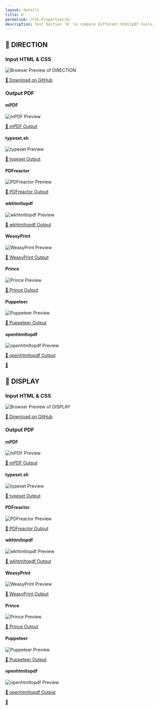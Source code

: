 ```yaml
---
layout: details
title: D
permalink: /CSS-Properties/D/
description: Test Section 'D' to compare different html2pdf tools.
---
```




## 🔬 DIRECTION

### Input HTML & CSS

<div class="browser-mockup with-url">
    <div>
        <img src="/{{ page.path }}/../browser_screenshot__html_CSS_Properties_D_direction.html.pdf.png" alt="Browser Preview of DIRECTION" />
    </div>
</div>
<p>
    <a href="https://raw.githubusercontent.com/azettl/compare.html2pdf.tools/master//html/CSS%20Properties/D/direction.html" target="_blank" rel="noopener">📄 Download on GitHub</a>
</p>

### Output PDF

<div class="details-boxes">
    <div>
        <h4>mPDF</h4>
        <img src="/{{ page.path }}/../mpdf__html_CSS_Properties_D_direction.html.png" alt="mPDF Preview" />
        <p>
            <a href="/{{ page.path }}/../mpdf__html_CSS_Properties_D_direction.html.pdf" target="_blank">📕 mPDF Output</a>
        </p>
    </div>
    <div>
        <h4>typeset.sh</h4>
        <img src="/{{ page.path }}/../typeset__html_CSS_Properties_D_direction.html.png" alt="typeset Preview" />
        <p>
            <a href="/{{ page.path }}/../typeset__html_CSS_Properties_D_direction.html.pdf" target="_blank">📕 typeset Output</a>
        </p>
    </div>
    <div>
        <h4>PDFreactor</h4>
        <img src="/{{ page.path }}/../pdfreactor__html_CSS_Properties_D_direction.html.png" alt="PDFreactor Preview" />
        <p>
            <a href="/{{ page.path }}/../pdfreactor__html_CSS_Properties_D_direction.html.pdf" target="_blank">📕 PDFreactor Output</a>
        </p>
    </div>
    <div>
        <h4>wkhtmltopdf</h4>
        <img src="/{{ page.path }}/../wkhtmltopdf__html_CSS_Properties_D_direction.html.png" alt="wkhtmltopdf Preview" />
        <p>
            <a href="/{{ page.path }}/../wkhtmltopdf__html_CSS_Properties_D_direction.html.pdf" target="_blank">📕 wkhtmltopdf Output</a>
        </p>
    </div>
    <div>
        <h4>WeasyPrint</h4>
        <img src="/{{ page.path }}/../weasyprint__html_CSS_Properties_D_direction.html.png" alt="WeasyPrint Preview" />
        <p>
            <a href="/{{ page.path }}/../weasyprint__html_CSS_Properties_D_direction.html.pdf" target="_blank">📕 WeasyPrint Output</a>
        </p>
    </div>
    <div>
        <h4>Prince</h4>
        <img src="/{{ page.path }}/../princexml__html_CSS_Properties_D_direction.html.png" alt="Prince Preview" />
        <p>
            <a href="/{{ page.path }}/../princexml__html_CSS_Properties_D_direction.html.pdf" target="_blank">📕 Prince Output</a>
        </p>
    </div>
    <div>
        <h4>Puppeteer</h4>
        <img src="/{{ page.path }}/../puppeteer__html_CSS_Properties_D_direction.html.png" alt="Puppeteer Preview" />
        <p>
            <a href="/{{ page.path }}/../puppeteer__html_CSS_Properties_D_direction.html.pdf" target="_blank">📕 Puppeteer Output</a>
        </p>
    </div>
    <div>
        <h4>openhtmltopdf</h4>
        <img src="/{{ page.path }}/../openhtmltopdf__html_CSS_Properties_D_direction.html.png" alt="openhtmltopdf Preview" />
        <p>
            <a href="/{{ page.path }}/../openhtmltopdf__html_CSS_Properties_D_direction.html.pdf" target="_blank">📕 openhtmltopdf Output</a>
        </p>
    </div>
</div>

<a href="#top" class="rocket-outer">
    <span class="rocket">🚀</span>
</a>

## 🔬 DISPLAY

### Input HTML & CSS

<div class="browser-mockup with-url">
    <div>
        <img src="/{{ page.path }}/../browser_screenshot__html_CSS_Properties_D_display.html.pdf.png" alt="Browser Preview of DISPLAY" />
    </div>
</div>
<p>
    <a href="https://raw.githubusercontent.com/azettl/compare.html2pdf.tools/master//html/CSS%20Properties/D/display.html" target="_blank" rel="noopener">📄 Download on GitHub</a>
</p>

### Output PDF

<div class="details-boxes">
    <div>
        <h4>mPDF</h4>
        <img src="/{{ page.path }}/../mpdf__html_CSS_Properties_D_display.html.png" alt="mPDF Preview" />
        <p>
            <a href="/{{ page.path }}/../mpdf__html_CSS_Properties_D_display.html.pdf" target="_blank">📕 mPDF Output</a>
        </p>
    </div>
    <div>
        <h4>typeset.sh</h4>
        <img src="/{{ page.path }}/../typeset__html_CSS_Properties_D_display.html.png" alt="typeset Preview" />
        <p>
            <a href="/{{ page.path }}/../typeset__html_CSS_Properties_D_display.html.pdf" target="_blank">📕 typeset Output</a>
        </p>
    </div>
    <div>
        <h4>PDFreactor</h4>
        <img src="/{{ page.path }}/../pdfreactor__html_CSS_Properties_D_display.html.png" alt="PDFreactor Preview" />
        <p>
            <a href="/{{ page.path }}/../pdfreactor__html_CSS_Properties_D_display.html.pdf" target="_blank">📕 PDFreactor Output</a>
        </p>
    </div>
    <div>
        <h4>wkhtmltopdf</h4>
        <img src="/{{ page.path }}/../wkhtmltopdf__html_CSS_Properties_D_display.html.png" alt="wkhtmltopdf Preview" />
        <p>
            <a href="/{{ page.path }}/../wkhtmltopdf__html_CSS_Properties_D_display.html.pdf" target="_blank">📕 wkhtmltopdf Output</a>
        </p>
    </div>
    <div>
        <h4>WeasyPrint</h4>
        <img src="/{{ page.path }}/../weasyprint__html_CSS_Properties_D_display.html.png" alt="WeasyPrint Preview" />
        <p>
            <a href="/{{ page.path }}/../weasyprint__html_CSS_Properties_D_display.html.pdf" target="_blank">📕 WeasyPrint Output</a>
        </p>
    </div>
    <div>
        <h4>Prince</h4>
        <img src="/{{ page.path }}/../princexml__html_CSS_Properties_D_display.html.png" alt="Prince Preview" />
        <p>
            <a href="/{{ page.path }}/../princexml__html_CSS_Properties_D_display.html.pdf" target="_blank">📕 Prince Output</a>
        </p>
    </div>
    <div>
        <h4>Puppeteer</h4>
        <img src="/{{ page.path }}/../puppeteer__html_CSS_Properties_D_display.html.png" alt="Puppeteer Preview" />
        <p>
            <a href="/{{ page.path }}/../puppeteer__html_CSS_Properties_D_display.html.pdf" target="_blank">📕 Puppeteer Output</a>
        </p>
    </div>
    <div>
        <h4>openhtmltopdf</h4>
        <img src="/{{ page.path }}/../openhtmltopdf__html_CSS_Properties_D_display.html.png" alt="openhtmltopdf Preview" />
        <p>
            <a href="/{{ page.path }}/../openhtmltopdf__html_CSS_Properties_D_display.html.pdf" target="_blank">📕 openhtmltopdf Output</a>
        </p>
    </div>
</div>

<a href="#top" class="rocket-outer">
    <span class="rocket">🚀</span>
</a>


